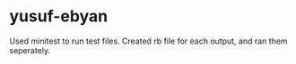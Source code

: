 # yusuf-ebyan


Used minitest to run test files. Created rb file for each output, and ran them seperately. 
